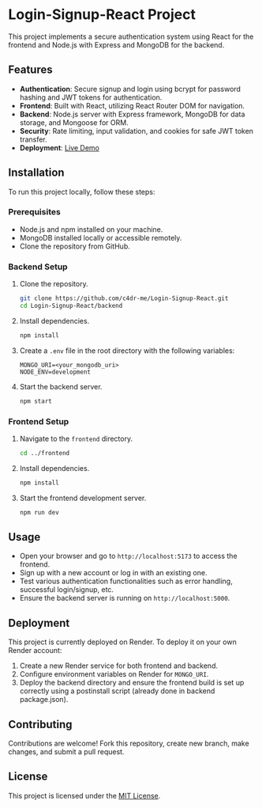 # Login-Signup-React Project

This project implements a secure authentication system using React for the frontend and Node.js with Express and MongoDB for the backend.

## Features

- **Authentication**: Secure signup and login using bcrypt for password hashing and JWT tokens for authentication.
- **Frontend**: Built with React, utilizing React Router DOM for navigation.
- **Backend**: Node.js server with Express framework, MongoDB for data storage, and Mongoose for ORM.
- **Security**: Rate limiting, input validation, and cookies for safe JWT token transfer.
- **Deployment**: [Live Demo](https://login-signup-react-t8ka.onrender.com/)

## Installation

To run this project locally, follow these steps:

### Prerequisites

- Node.js and npm installed on your machine.
- MongoDB installed locally or accessible remotely.
- Clone the repository from GitHub.

### Backend Setup

1. Clone the repository.
   ```bash
   git clone https://github.com/c4dr-me/Login-Signup-React.git
   cd Login-Signup-React/backend
   ```
2. Install dependencies.
   ```bash
   npm install
   ```
3. Create a `.env` file in the root directory with the following variables:
   ```
   MONGO_URI=<your_mongodb_uri>
   NODE_ENV=development
   ```
4. Start the backend server.
   ```bash
   npm start
   ```

### Frontend Setup

1. Navigate to the `frontend` directory.
   ```bash
   cd ../frontend
   ```
2. Install dependencies.
   ```bash
   npm install
   ```
3. Start the frontend development server.
   ```bash
   npm run dev
   ```

## Usage

- Open your browser and go to `http://localhost:5173` to access the frontend.
- Sign up with a new account or log in with an existing one.
- Test various authentication functionalities such as error handling, successful login/signup, etc.
- Ensure the backend server is running on `http://localhost:5000`.

## Deployment

This project is currently deployed on Render. To deploy it on your own Render account:

1. Create a new Render service for both frontend and backend.
2. Configure environment variables on Render for `MONGO_URI`.
3. Deploy the backend directory and ensure the frontend build is set up correctly using a postinstall script (already done in backend package.json).

## Contributing

Contributions are welcome! Fork this repository, create new branch, make changes, and submit a pull request.

## License

This project is licensed under the [MIT License](./LICENSE).
